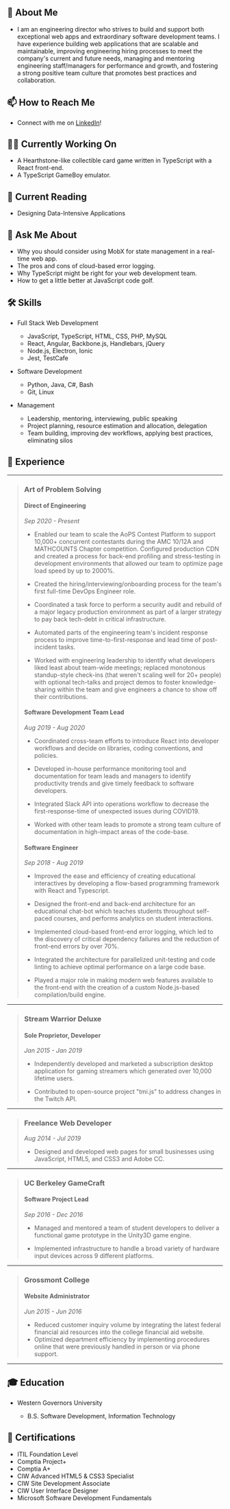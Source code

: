 ## 🧔 About Me

*  I am an engineering director who strives to build and support both exceptional web apps and extraordinary software development teams. I have experience building web applications that are scalable and maintainable, improving engineering hiring processes to meet the company's current and future needs, managing and mentoring engineering staff/managers for performance and growth, and fostering a strong positive team culture that promotes best practices and collaboration.

## 📫 How to Reach Me
* Connect with me on [LinkedIn](https://www.linkedin.com/in/joseph-barron/)!

## 👨‍💻 Currently Working On

* A Hearthstone-like collectible card game written in TypeScript with a React front-end.
* A TypeScript GameBoy emulator.

## 📖 Current Reading

* Designing Data-Intensive Applications

## 💬 Ask Me About

* Why you should consider using MobX for state management in a real-time web app.
* The pros and cons of cloud-based error logging.
* Why TypeScript might be right for your web development team.
* How to get a little better at JavaScript code golf.

## 🛠 Skills

* Full Stack Web Development
  * JavaScript, TypeScript, HTML, CSS, PHP, MySQL
  * React, Angular, Backbone.js, Handlebars, jQuery
  * Node.js, Electron, Ionic
  * Jest, TestCafe
  
* Software Development
  * Python, Java, C#, Bash
  * Git, Linux
  
* Management
  * Leadership, mentoring, interviewing, public speaking
  * Project planning, resource estimation and allocation, delegation
  * Team building, improving dev workflows, applying best practices, eliminating silos

## 👔 Experience
---
> ### Art of Problem Solving
> #### Direct of Engineering
> _Sep 2020 - Present_
>
> * Enabled our team to scale the AoPS Contest Platform to support 10,000+ concurrent contestants during the AMC 10/12A and MATHCOUNTS Chapter competition. Configured production CDN and created a process for back-end profiling and stress-testing in development environments that allowed our team to optimize page load speed by up to 2000%.
>
> * Created the hiring/interviewing/onboarding process for the team's first full-time DevOps Engineer role.
>
> * Coordinated a task force to perform a security audit and rebuild of a major legacy production environment as part of a larger strategy to pay back tech-debt in critical infrastructure.
>
> * Automated parts of the engineering team's incident response process to improve time-to-first-response and lead time of post-incident tasks.
>
> * Worked with engineering leadership to identify what developers liked least about team-wide meetings; replaced monotonous standup-style check-ins (that weren't scaling well for 20+ people) with optional tech-talks and project demos to foster knowledge-sharing within the team and give engineers a chance to show off their contributions.
>
> #### Software Development Team Lead
> _Aug 2019 - Aug 2020_
>
> * Coordinated cross-team efforts to introduce React into developer workflows and decide on libraries, coding conventions, and policies.
>
> * Developed in-house performance monitoring tool and documentation for team leads and managers to identify productivity trends and give timely feedback to software developers.
>
> * Integrated Slack API into operations workflow to decrease the first-response-time of unexpected issues during COVID19.
>
> * Worked with other team leads to promote a strong team culture of documentation in high-impact areas of the code-base.
>
> #### Software Engineer
> _Sep 2018 - Aug 2019_
>
> * Improved the ease and efficiency of creating educational interactives by developing a flow-based programming framework with React and Typescript.
>
> * Designed the front-end and back-end architecture for an educational chat-bot which teaches students throughout self-paced courses, and performs analytics on student interactions.
>
> * Implemented cloud-based front-end error logging, which led to the discovery of critical dependency failures and the reduction of front-end errors by over 70%.
>
> * Integrated the architecture for parallelized unit-testing and code linting to achieve optimal performance on a large code base.
>
> * Played a major role in making modern web features available to the front-end with the creation of a custom Node.js-based compilation/build engine.
---
> ### Stream Warrior Deluxe
> #### Sole Proprietor, Developer
> _Jan 2015 - Jan 2019_
>
> * Independently developed and marketed a subscription desktop application for gaming streamers which generated over 10,000 lifetime users.
>
> * Contributed to open-source project "tmi.js" to address changes in the Twitch API.
---
> ### Freelance Web Developer
> _Aug 2014 - Jul 2019_
>
> * Designed and developed web pages for small businesses using JavaScript, HTML5, and CSS3 and Adobe CC.
---
> ### UC Berkeley GameCraft
> #### Software Project Lead
> _Sep 2016 - Dec 2016_
>
> * Managed and mentored a team of student developers to deliver a functional game prototype in the Unity3D game engine.
>
> * Implemented infrastructure to handle a broad variety of hardware input devices across 9 different platforms.
---
> ### Grossmont College
> #### Website Administrator
> _Jun 2015 - Jun 2016_
>
> * Reduced customer inquiry volume by integrating the latest federal financial aid resources into the college financial aid website.
> * Optimized department efficiency by implementing procedures online that were previously handled in person or via phone support.
---
## 🎓 Education

* Western Governors University

  * B.S. Software Development, Information Technology
  
## 📜 Certifications

* ITIL Foundation Level
* Comptia Project+
* Comptia A+
* CIW Advanced HTML5 & CSS3 Specialist
* CIW Site Development Associate
* CIW User Interface Designer
* Microsoft Software Development Fundamentals
